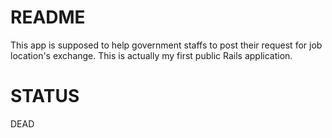 # README

This app is supposed to help government staffs to post their request for job location's exchange. This is actually my first public Rails application.

# STATUS

DEAD
